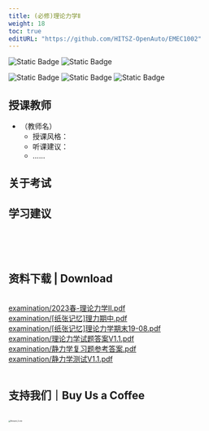 ```yaml
---
title: (必修)理论力学Ⅱ
weight: 18
toc: true
editURL: "https://github.com/HITSZ-OpenAuto/EMEC1002"
---
```


![Static Badge](https://img.shields.io/badge/%E8%80%83%E8%AF%95%E8%AF%BE-red)
![Static Badge](https://img.shields.io/badge/%E5%AD%A6%E5%88%86-4-moccasin)

![Static Badge](https://img.shields.io/badge/%E6%88%90%E7%BB%A9%E6%9E%84%E6%88%90-gold)
![Static Badge](https://img.shields.io/badge/%E4%BD%9C%E4%B8%9A-40%25-wheat)
![Static Badge](https://img.shields.io/badge/%E6%9C%9F%E6%9C%AB%E8%80%83%E8%AF%95-60%25-wheat)


## 授课教师

- （教师名）
  - 授课风格：
  - 听课建议：
  - ……

## 关于考试

## 学习建议
<br>
<br>
<br>
<h2>资料下载 | Download</h2>
<br>
<a href="https://cdn.jsdelivr.net/gh/HITSZ-OpenAuto/EMEC1002/examination/2023%E6%98%A5-%E7%90%86%E8%AE%BA%E5%8A%9B%E5%AD%A6II.pdf">examination/2023春-理论力学II.pdf</a>
<br>
<a href="https://cdn.jsdelivr.net/gh/HITSZ-OpenAuto/EMEC1002/examination/%5B%E7%BA%B8%E5%BC%A0%E8%AE%B0%E5%BF%86%5D%E7%90%86%E5%8A%9B%E6%9C%9F%E4%B8%AD.pdf">examination/[纸张记忆]理力期中.pdf</a>
<br>
<a href="https://cdn.jsdelivr.net/gh/HITSZ-OpenAuto/EMEC1002/examination/%5B%E7%BA%B8%E5%BC%A0%E8%AE%B0%E5%BF%86%5D%E7%90%86%E8%AE%BA%E5%8A%9B%E5%AD%A6%E6%9C%9F%E6%9C%AB19-08.pdf">examination/[纸张记忆]理论力学期末19-08.pdf</a>
<br>
<a href="https://cdn.jsdelivr.net/gh/HITSZ-OpenAuto/EMEC1002/examination/%E7%90%86%E8%AE%BA%E5%8A%9B%E5%AD%A6%E8%AF%95%E9%A2%98%E7%AD%94%E6%A1%88V1.1.pdf">examination/理论力学试题答案V1.1.pdf</a>
<br>
<a href="https://cdn.jsdelivr.net/gh/HITSZ-OpenAuto/EMEC1002/examination/%E9%9D%99%E5%8A%9B%E5%AD%A6%E5%A4%8D%E4%B9%A0%E9%A2%98%E5%8F%82%E8%80%83%E7%AD%94%E6%A1%88.pdf">examination/静力学复习题参考答案.pdf</a>
<br>
<a href="https://cdn.jsdelivr.net/gh/HITSZ-OpenAuto/EMEC1002/examination/%E9%9D%99%E5%8A%9B%E5%AD%A6%E6%B5%8B%E8%AF%95V1.1.pdf">examination/静力学测试V1.1.pdf</a>
<br>
<br>
<h2>支持我们｜Buy Us a Coffee</h2>
<br>
<img src="https://mitcher-1316637614.cos.ap-nanjing.myqcloud.com/hoa/20231112170457.png?imageSlim" alt="Reward_Code" style="zoom:25%; display: block; margin: 0 auto;" />            